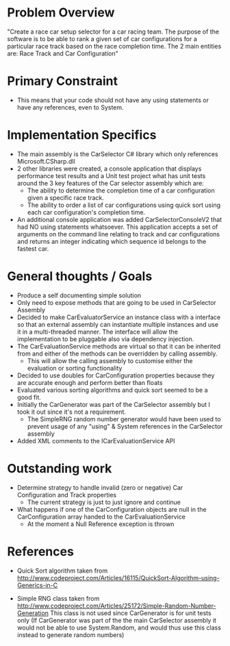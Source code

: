 ﻿# Problem Overview

"Create a race car setup selector for a car racing team. The purpose of the software is to be able to rank a given set of
car configurations for a particular race track based on the race completion time.
The 2 main entities are: Race Track and Car Configuration"

# Primary Constraint
- This means that your code should not have any using statements or have any references, even to System.

# Implementation Specifics

- The main assembly is the CarSelector C# library which only references Microsoft.CSharp.dll
- 2 other libraries were created, a console application that displays performance test results
and a Unit test project what has unit tests around the 3 key features of the Car selector assembly
which are:
	- The ability to determine the completion time of a car configuration given a specific race track.
	- The ability to order a list of car configurations using quick sort using each car configuration's completion time.
- An additional console application was added CarSelectorConsoleV2 that had NO using statements whatsoever. 
This application accepts a set of arguments on the command line relating to track and car configurations and returns an 
integer indicating which sequence id belongs to the fastest car.

# General thoughts / Goals

- Produce a self documenting simple solution
- Only need to expose methods that are going to be used in CarSelector Assembly
- Decided to make CarEvaluatorService an instance class with a interface so that 
an external assembly can instantiate multiple instances and use it in a multi-threaded manner.
The interface will allow the implementation to be pluggable also via dependency injection.
- The CarEvaluationService methods are virtual so that it can be inherited from and either of the methods can be overridden by calling assembly.
	- This will allow the calling assembly to customise either the evaluation or sorting functionality
- Decided to use doubles for CarConfiguration properties because they are accurate enough and perform better than floats
- Evaluated various sorting algorithms and quick sort seemed to be a good fit.
- Initially the CarGenerator was part of the CarSelector assembly but I took it out since it's not a requirement.
	- The SimpleRNG random number generator would have been used to prevent usage of any "using"  & System references in the CarSelector assembly
- Added XML comments to the ICarEvaluationService API

# Outstanding work
- Determine strategy to handle invalid (zero or negative) Car Configuration and Track properties
	- The current strategy is just to just ignore and continue
- What happens if one of the CarConfiguration objects are null in the CarConfiguration array handed to the CarEvaluationService
	- At the moment a Null Reference exception is thrown

# References

- Quick Sort algorithm taken from 
http://www.codeproject.com/Articles/16115/QuickSort-Algorithm-using-Generics-in-C

- Simple RNG class taken from
http://www.codeproject.com/Articles/25172/Simple-Random-Number-Generation
This class is not used since CarGenerator is for unit tests only
(If CarGenerator was part of the the main CarSelector assembly it would not be able to use System.Random, and would thus use this 
class instead to generate random numbers)